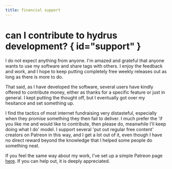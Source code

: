 ```yaml
---
title: financial support
---  
```


# can I contribute to hydrus development? { id="support" }

I do not expect anything from anyone. I'm amazed and grateful that anyone wants to use my software and share tags with others. I enjoy the feedback and work, and I hope to keep putting completely free weekly releases out as long as there is more to do.

That said, as I have developed the software, several users have kindly offered to contribute money, either as thanks for a specific feature or just in general. I kept putting the thought off, but I eventually got over my hesitance and set something up.

I find the tactics of most internet fundraising very distasteful, especially when they promise something they then fail to deliver. I much prefer the 'if you like me and would like to contribute, then please do, meanwhile I'll keep doing what I do' model. I support several 'put out regular free content' creators on Patreon in this way, and I get a lot out of it, even though I have no direct reward beyond the knowledge that I helped some people do something neat.

If you feel the same way about my work, I've set up a simple Patreon page [here](https://www.patreon.com/hydrus_dev). If you can help out, it is deeply appreciated.